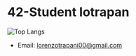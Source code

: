 # 42-Student lotrapan

![Top Langs](https://github-readme-stats.vercel.app/api/top-langs/?username=LorenzoTrapani&layout=compact&theme=radical)

- Email: [lorenzotrapani00@gmail.com](lorenzotrapani00@gmail.com)
